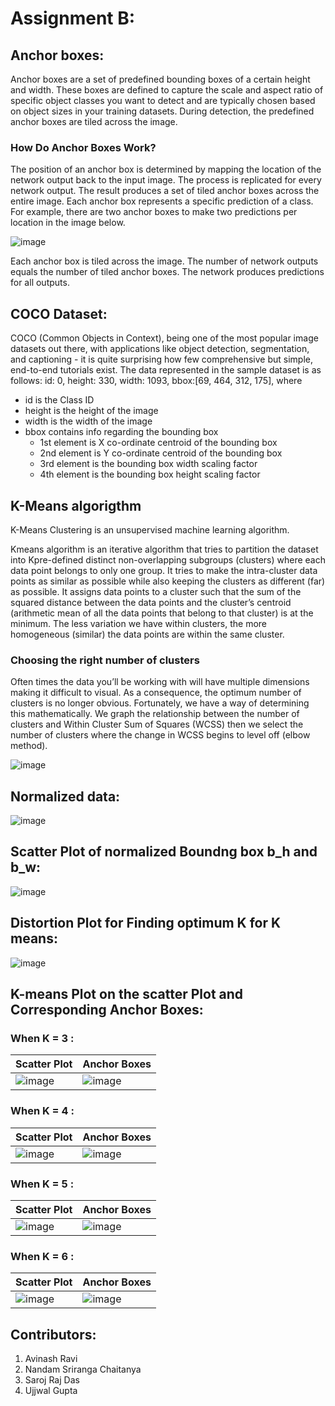 # Assignment B:

## Anchor boxes:

Anchor boxes are a set of predefined bounding boxes of a certain height and width. These boxes are defined to capture the scale and aspect ratio of specific object classes you want to detect and are typically chosen based on object sizes in your training datasets. During detection, the predefined anchor boxes are tiled across the image.

### How Do Anchor Boxes Work?

The position of an anchor box is determined by mapping the location of the network output back to the input image. The process is replicated for every network output. The result produces a set of tiled anchor boxes across the entire image. Each anchor box represents a specific prediction of a class. For example, there are two anchor boxes to make two predictions per location in the image below.

![image](https://user-images.githubusercontent.com/51078583/126828685-6760cba1-11c1-4299-9a1f-db6743030334.png)

Each anchor box is tiled across the image. The number of network outputs equals the number of tiled anchor boxes. The network produces predictions for all outputs.

## COCO Dataset:

COCO (Common Objects in Context), being one of the most popular image datasets out there, with applications like object detection, segmentation, and captioning - it is quite surprising how few comprehensive but simple, end-to-end tutorials exist. The data represented in the sample dataset is as follows:
id: 0, height: 330, width: 1093, bbox:[69, 464, 312, 175],
where
- id is the Class ID
- height is the height of the image
- width is the width of the image
- bbox contains info regarding the bounding box
  - 1st element is X co-ordinate centroid of the bounding box
  - 2nd element is Y co-ordinate centroid of the bounding box
  - 3rd element is the bounding box width scaling factor
  - 4th element is the bounding box height scaling factor

## K-Means algorigthm

K-Means Clustering is an unsupervised machine learning algorithm.

Kmeans algorithm is an iterative algorithm that tries to partition the dataset into Kpre-defined distinct non-overlapping subgroups (clusters) where each data point belongs to only one group. It tries to make the intra-cluster data points as similar as possible while also keeping the clusters as different (far) as possible. It assigns data points to a cluster such that the sum of the squared distance between the data points and the cluster’s centroid (arithmetic mean of all the data points that belong to that cluster) is at the minimum. The less variation we have within clusters, the more homogeneous (similar) the data points are within the same cluster.

### Choosing the right number of clusters

Often times the data you’ll be working with will have multiple dimensions making it difficult to visual. As a consequence, the optimum number of clusters is no longer obvious. Fortunately, we have a way of determining this mathematically.
We graph the relationship between the number of clusters and Within Cluster Sum of Squares (WCSS) then we select the number of clusters where the change in WCSS begins to level off (elbow method).

![image](https://user-images.githubusercontent.com/51078583/126828950-5e1221ba-178f-4182-8bba-fd69842f2d17.png)


## Normalized data:

![image](https://user-images.githubusercontent.com/51078583/126817200-7214209d-387a-4345-aed8-9ffed38fb8e7.png)

## Scatter Plot of normalized Boundng box b_h and b_w:

![image](https://user-images.githubusercontent.com/51078583/126817354-724a4782-2d2b-4b5d-9073-66a74124a7ba.png)

## Distortion Plot for Finding optimum K for K means:

![image](https://user-images.githubusercontent.com/51078583/126817430-ba0dcd06-f568-4744-8f9e-87c2b0a1c4ca.png)

## K-means Plot on the scatter Plot and Corresponding Anchor Boxes:

### When K = 3 :

| Scatter Plot | Anchor Boxes |
|--|--|
| ![image](https://user-images.githubusercontent.com/51078583/126817747-619ec0ec-6572-4a21-89fd-749cc96bc539.png) | ![image](https://user-images.githubusercontent.com/51078583/126817779-d09e9338-5f74-422c-a1c1-2f9d54b9c0e7.png) |

### When K = 4 :

| Scatter Plot | Anchor Boxes |
|--|--|
| ![image](https://user-images.githubusercontent.com/51078583/126817940-be9d427f-40fa-4240-be12-7cb7bd15a4ac.png) | ![image](https://user-images.githubusercontent.com/51078583/126817913-522f1d25-36bd-4697-b3ba-4bc1cb32b69f.png) |

### When K = 5 :

| Scatter Plot | Anchor Boxes |
|--|--|
| ![image](https://user-images.githubusercontent.com/51078583/126818030-b28b2969-4cff-44dc-8b6a-db328decad37.png) | ![image](https://user-images.githubusercontent.com/51078583/126818180-638411cd-31cd-4039-96d4-923b634c1b6c.png) |

### When K = 6 :

| Scatter Plot | Anchor Boxes |
|--|--|
| ![image](https://user-images.githubusercontent.com/51078583/126818088-495d611c-8022-4116-903e-d03aeaa4a306.png) | ![image](https://user-images.githubusercontent.com/51078583/126818199-c115bd21-a2b2-4726-befd-2290c703d040.png) |

## Contributors:    
1. Avinash Ravi
2. Nandam Sriranga Chaitanya
3. Saroj Raj Das
4. Ujjwal Gupta

